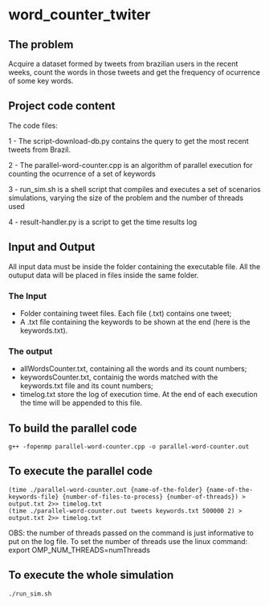# word_counter_twiter

## The problem

Acquire a dataset formed by tweets from brazilian users in the recent weeks, count the words in those tweets and get the frequency of ocurrence of some key words.

## Project code content
The code files:

1 - The script-download-db.py contains the query to get the most recent tweets from Brazil.

2 - The parallel-word-counter.cpp is an algorithm of parallel execution for counting the ocurrence of a set of keywords

3 - run_sim.sh is a shell script that compiles and executes a set of scenarios simulations, varying the size of the problem and the number of threads used

4 - result-handler.py is a script to get the time results log

## Input and Output
All input data must be inside the folder containing the executable file. All the outuput data will be placed in files inside the same folder.

### The Input 
- Folder containing tweet files. Each file (.txt) contains one tweet; 
- A .txt file containing the keywords to be shown at the end (here is the keywords.txt).

### The output
- allWordsCounter.txt, containing all the words and its count numbers;
- keywordsCounter.txt, containig the words matched with the keywords.txt file and its count numbers;
- timelog.txt store the log of execution time. At the end of each execution the time will be appended to this file.

## To build the parallel code
	g++ -fopenmp parallel-word-counter.cpp -o parallel-word-counter.out
	
## To execute the parallel code
	(time ./parallel-word-counter.out {name-of-the-folder} {name-of-the-keywords-file} {number-of-files-to-process} {number-of-threads}) > output.txt 2>> timelog.txt
	(time ./parallel-word-counter.out tweets keywords.txt 500000 2) > output.txt 2>> timelog.txt
	
OBS: the number of threads passed on the command is just informative to put on the log file. To set the number of threads use the linux command:
	export OMP_NUM_THREADS=numThreads

    
## To execute the whole simulation
	./run_sim.sh
	





